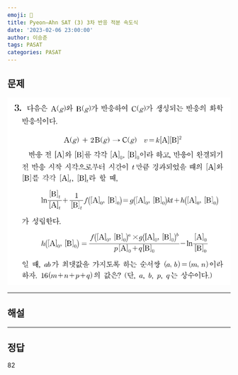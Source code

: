 ```yaml
---
emoji: 📝
title: Pyeon–Ahn SAT (3) 3차 반응 적분 속도식
date: '2023-02-06 23:00:00'
author: 이승준
tags: PASAT
categories: PASAT
---
```


## 문제
![Q3.svg](Q3.svg)

- - -

## 해설

- - -

## 정답
82

```toc
```

